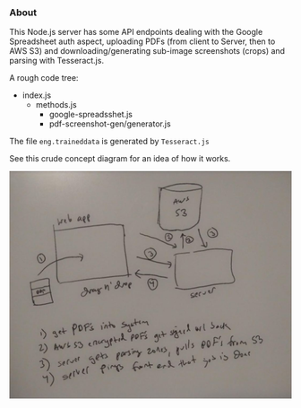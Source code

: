 ### About
This Node.js server has some API endpoints dealing with the Google Spreadsheet auth aspect, uploading PDFs (from client to Server, then to AWS S3) and downloading/generating sub-image screenshots (crops) and parsing with Tesseract.js.

A rough code tree:
* index.js
  * methods.js
    * google-spreadsshet.js
    * pdf-screenshot-gen/generator.js

The file `eng.traineddata` is generated by `Tesseract.js`

See this crude concept diagram for an idea of how it works.

<img src="./readme-crude.JPG" width="800"/>
